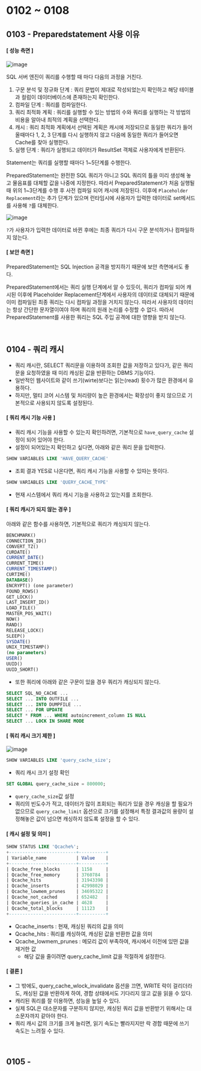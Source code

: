 # 0102 ~ 0108

## 0103 - Preparedstatement 사용 이유
#### **[ 성능 측면 ]**
![image](https://velog.velcdn.com/images%2Fjsj3282%2Fpost%2F8587157c-7cf4-47a5-acce-c8b9fab630b5%2FwiRZS.png)

SQL 서버 엔진이 쿼리를 수행할 때 마다 다음의 과정을 거친다.
1. 구문 분석 및 정규화 단계 : 쿼리 문법이 제대로 작성되었는지 확인하고 해당 테이블과 컬럼이 데이터베이스에 존재하는지 확인한다.
2. 컴파일 단계 : 쿼리를 컴파일한다.
3. 쿼리 최적화 계획 : 쿼리를 실행할 수 있는 방법의 수와 쿼리를 실행하는 각 방법의 비용을 알아내 최적의 계획을 선택한다.
4. 캐시 : 쿼리 최적화 계획에서 선택된 계획은 캐시에 저장되므로 동일한 쿼리가 들어올때마다 1, 2, 3 단계를 다시 실행하지 않고 다음에 동일한 쿼리가 들어오면 Cache를 찾아 실행한다.
5. 실행 단계 : 쿼리가 실행되고 데이터가 ResultSet 객체로 사용자에게 반환된다.

Statement는 쿼리를 실행할 때마다 1~5단계를 수행한다.

PreparedStatement는 완전한 SQL 쿼리가 아니고 SQL 쿼리의 틀을 미리 생성해 놓고 물음표를 대체할 값을 나중에 지정한다. 따라서 PreparedStatement가 처음 실행될 때 위의 1~3단계를 수행 후 사전 컴파일 되어 캐시에 저장된다. 이후에 `Placeholder Replacement`라는 추가 단계가 있으며 런타임시에 사용자가 입력한 데이터로 set메서드를 사용해 `?`를 대체한다.

![image](https://velog.velcdn.com/images%2Fjsj3282%2Fpost%2F3744ceb3-6cd8-4646-9566-15de6144b2d2%2FkWnd1.png)

`?`가 사용자가 입력한 데이터로 바뀐 후에는 최종 쿼리가 다시 구문 분석하거나 컴파일하지 않는다.

#### **[ 보안 측면 ]**
PreparedStatement는 SQL Injection 공격을 방지하기 때문에 보안 측면에서도 좋다.

PreparedStatement에서는 쿼리 실행 단계에서 알 수 있듯이, 쿼리가 컴파일 되어 캐시된 이후에 Placeholder Replacement단계에서 사용자의 데이터로 대체되기 때문에 이미 컴파일된 최종 쿼리는 다시 컴파일 과정을 거치지 않는다. 따라서 사용자의 데이터는 항상 간단한 문자열이여야 하며 쿼리의 원래 논리를 수정할 수 없다. 따라서 PreparedStatement를 사용한 쿼리는 SQL 주입 공격에 대한 영향을 받지 않는다.

<br>

## 0104 - 쿼리 캐시
- 쿼리 캐시란, SELECT 쿼리문을 이용하여 조회한 값을 저장하고 있다가, 같은 쿼리 문을 요청하였을 때 미리 캐싱된 값을 반환하는 DBMS 기능이다.
- 일반적인 웹사이트와 같이 쓰기(wirte)보다는 읽는(read) 횟수가 많은 환경에서 유용하다.
- 하지만, 멀티 코어 시스템 및 처리량이 높은 환경에서는 확장성이 좋지 않으므로 기본적으로 사용되지 않도록 설정된다.

#### **[ 쿼리 캐시 기능 사용 ]**
- 쿼리 캐시 기능을 사용할 수 있는지 확인하려면, 기본적으로 `have_query_cache` 설정이 되어 있어야 한다.
- 설정이 되어있는지 확인하고 싶다면, 아래와 같은 쿼리 문을 입력한다.
```sql
SHOW VARIABLES LIKE 'HAVE_QUERY_CACHE'
```
- 조회 결과 YES로 나온다면, 쿼리 캐시 기능을 사용할 수 있따는 뜻이다.
```sql
SHOW VARIABLES LIKE 'QUERY_CACHE_TYPE'
```
- 현재 시스템에서 쿼리 캐시 기능을 사용하고 있는지를 조회한다.

#### **[ 쿼리 캐시가 되지 않는 경우 ]**
아래와 같은 함수를 사용하면, 기본적으로 쿼리가 캐싱되지 않는다.
```sql
BENCHMARK()
CONNECTION_ID()
CONVERT_TZ()
CURDATE()
CURRENT_DATE()
CURRENT_TIME()
CURRENT_TIMESTAMP()
CURTIME()
DATABASE()
ENCRYPT() (one parameter)
FOUND_ROWS()
GET_LOCK()
LAST_INSERT_ID()
LOAD_FILE()
MASTER_POS_WAIT()
NOW()
RAND()
RELEASE_LOCK()
SLEEP()
SYSDATE()
UNIX_TIMESTAMP()
(no parameters)
USER()
UUID()
UUID_SHORT()
```
- 또한 쿼리에 아래와 같은 구문이 있을 경우 쿼리가 캐싱되지 않는다.
```sql
SELECT SQL_NO_CACHE ...
SELECT ... INTO OUTFILE ...
SELECT ... INTO DUMPFILE ...
SELECT ... FOR UPDATE
SELECT * FROM ... WHERE autoincrement_column IS NULL
SELECT ... LOCK IN SHARE MODE
```

#### **[ 쿼리 캐시 크기 제한 ]**
![image](https://user-images.githubusercontent.com/14002238/120759865-6f475980-c54e-11eb-8b81-ad5975fa0449.png)
```sql
SHOW VARIABLES LIKE 'query_cache_size';
```
- 쿼리 캐시 크기 설정 확인

```sql
SET GLOBAL query_cache_size = 800000;
```
- `query_cache_size`값 설정
- 쿼리의 빈도수가 적고, 데이터가 많이 조회되는 쿼리가 있을 경우 캐싱을 할 필요가 없으므로 `query_cache_limit` 옵션으로 크기를 설정해서 특정 결과값의 용량이 설정해놓은 값이 넘으면 캐싱하지 않도록 설정을 할 수 있다.

#### **[ 캐시 설정 및 의미 ]**
```sql
SHOW STATUS LIKE 'Qcache%';
+-------------------------+----------+
| Variable_name           | Value    |
+-------------------------+----------+
| Qcache_free_blocks      | 1158     |
| Qcache_free_memory      | 3760784  |
| Qcache_hits             | 31943398 |
| Qcache_inserts          | 42998029 |
| Qcache_lowmem_prunes    | 34695322 |
| Qcache_not_cached       | 652482   |
| Qcache_queries_in_cache | 4628     |
| Qcache_total_blocks     | 11123    |
+-------------------------+----------+
```
- Qcache_inserts : 현재, 캐싱된 쿼리의 값을 의미
- Qcache_hits : 쿼리를 캐싱하여, 캐싱된 값을 반환한 값을 의미
- Qcache_lowmem_prunes : 메모리 값이 부족하여, 캐시에서 이전에 있떤 값을 제거한 값
    - 해당 값을 줄이려면 query_cache_limit 값을 적절하게 설정한다.

#### **[ 결론 ]**
- 그 밖에도, query_cache_wlock_invalidate 옵션을 끄면, WRITE 락이 걸리더라도, 캐싱된 값을 반환하게 하여, 경합 상태에서도 기다리지 않고 값을 읽을 수 있다.
- 캐리된 쿼리를 잘 이용하면, 성능을 높일 수 있다.
- 실제 SQL은 대소문자를 구분하지 않지만, 캐싱된 쿼리 값을 반환받기 위해서는 대소문자까지 같아야 한다.
- 쿼리 캐시 값의 크기를 크게 늘리면, 읽기 속도는 빨라지지만 락 경합 때문에 쓰기 속도는 느려질 수 있다.

<br>

## 0105 - 
### 